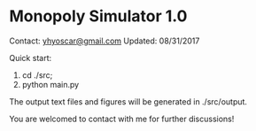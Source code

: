 # Monopoly Simulator 1.0

Contact: yhyoscar@gmail.com
Updated: 08/31/2017

Quick start:
1. cd ./src;
2. python main.py

The output text files and figures will be generated in ./src/output.

You are welcomed to contact with me for further discussions!

